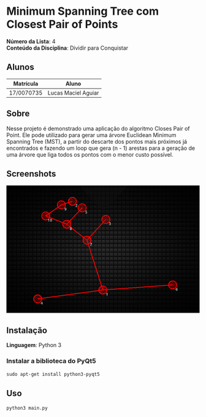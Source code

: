 # Minimum Spanning Tree com Closest Pair of Points

**Número da Lista**: 4  
**Conteúdo da Disciplina**: Dividir para Conquistar

## Alunos

|Matrícula | Aluno |
| -- | -- |
| 17/0070735  |  Lucas Maciel Aguiar |

## Sobre

Nesse projeto é demonstrado uma aplicação do algoritmo Closes Pair of Point. Ele pode utilizado para gerar uma árvore Euclidean Minimum Spanning Tree (MST), a partir do descarte dos pontos mais próximos já encontrados e fazendo um loop que gera (n - 1) arestas para a geração de uma árvore que liga todos os pontos com o menor custo possível.

## Screenshots

![ScreenShot1](assets/screenshot_1.png)

## Instalação

**Linguagem**: Python 3

### Instalar a biblioteca do PyQt5

    sudo apt-get install python3-pyqt5

## Uso

    python3 main.py

